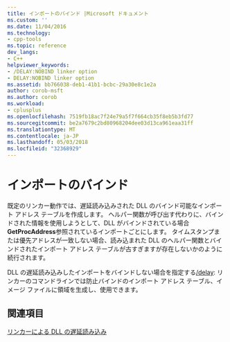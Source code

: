 ```yaml
---
title: インポートのバインド |Microsoft ドキュメント
ms.custom: ''
ms.date: 11/04/2016
ms.technology:
- cpp-tools
ms.topic: reference
dev_langs:
- C++
helpviewer_keywords:
- /DELAY:NOBIND linker option
- DELAY:NOBIND linker option
ms.assetid: bb766038-deb1-41b1-bcbc-29a30e8c1e2a
author: corob-msft
ms.author: corob
ms.workload:
- cplusplus
ms.openlocfilehash: 7519fb18ac7f24e79a5f7f664cb35f8eb5b3fd77
ms.sourcegitcommit: be2a7679c2bd80968204dee03d13ca961eaa31ff
ms.translationtype: MT
ms.contentlocale: ja-JP
ms.lasthandoff: 05/03/2018
ms.locfileid: "32368929"
---
```

# <a name="binding-imports"></a>インポートのバインド
既定のリンカー動作では、遅延読み込みされた DLL のバインド可能なインポート アドレス テーブルを作成します。 ヘルパー関数が呼び出す代わりに、バインドされた情報を使用しようとして、DLL がバインドされている場合**GetProcAddress**参照されているインポートごとにします。 タイムスタンプまたは優先アドレスが一致しない場合、読み込まれた DLL のヘルパー関数とバインドされたインポート アドレス テーブルが古すぎますが存在しないかのように続行されます。  
  
 DLL の遅延読み込みしたインポートをバインドしない場合を指定する[/delay](../../build/reference/delay-delay-load-import-settings.md): リンカーのコマンドラインでは防止バインドのインポート アドレス テーブル、イメージ ファイルに領域を生成し、使用できます。  
  
## <a name="see-also"></a>関連項目  
 [リンカーによる DLL の遅延読み込み](../../build/reference/linker-support-for-delay-loaded-dlls.md)